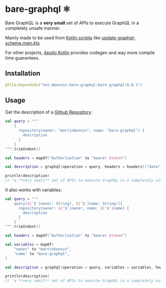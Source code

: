 # bare-graphql ⚛️

Bare GraphQL is a **very small** set of APIs to execute GraphQL in a completely unsafe manner. 

Mainly made to be used from [Kotlin scripts](https://kotlinlang.org/docs/custom-script-deps-tutorial.html) like [update-graphql-schema.main.kts](https://github.com/apollographql/update-graphql-schema/blob/main/update-schema.main.kts#L125).

For other projects, [Apollo Kotlin](https://github.com/apollographql/apollo-kotlin) provides codegen and way more compile time guarantees.

## Installation

```kotlin
@file:DependsOn("net.mbonnin.bare-graphql:bare-graphql:0.0.1")
```

## Usage

Get the description of a [Github Repository](https://docs.github.com/en/graphql/reference/queries#repository):

```kotlin
val query = """
    {
      repository(owner: "martinbonnin", name: "bare-graphql") {
        description
      }
    }
""".trimIndent()

val headers = mapOf("Authorization" to "bearer $token")

val description = graphql(operation = query, headers = headers)["data"].asMap["repository"].asMap["description"]

println(description)
// "a **very small** set of APIs to execute GraphQL in a completely unsafe manner"
```

It also works with variables:

```kotlin
val query = """
    query(${'$'}owner: String!, ${'$'}name: String!){
      repository(owner: ${'$'}owner, name: ${'$'}name) {
        description
      }
    }
""".trimIndent()

val headers = mapOf("Authorization" to "bearer $token")

val variables = mapOf(
    "owner" to "martinbonnin",
    "name" to "bare-graphql",
)

val description = graphql(operation = query, variables = variables, headers = headers)["data"].asMap["repository"].asMap["description"]

println(description)
// "a **very small** set of APIs to execute GraphQL in a completely unsafe manner"
```
